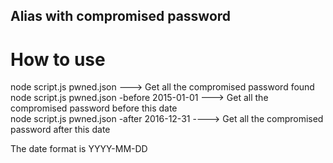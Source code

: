 ## Alias with compromised password

# How to use
node script.js pwned.json ---> Get all the compromised password found  
node script.js pwned.json -before 2015-01-01 ---> Get all the compromised password before this date  
node script.js pwned.json -after 2016-12-31 ----> Get all the compromised password after this date  
  
The date format is YYYY-MM-DD
